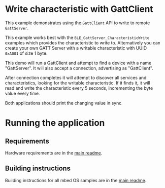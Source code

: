 # Write characteristic with GattClient

This example demonstrates using the `GattClient` API to write to remote `GattServer`.

This example works best with the `BLE_GattServer_CharacteristicWrite` examples which provides the characteristic to write to.
Alternatively you can create your own GATT Server with a writable characteristic with UUID `0xA001` of size 1 byte.

This demo will run a GattClient and attempt to find a device with a name "GattServer". It will also accept a connection,
advertising as "GattClient".

After connection completes it will attempt to discover all services and characteristics, looking for the writable
characteristic. If it finds it, it will read and write the characteristic every 5 seconds, incrementing the byte value
every time.

Both applications should print the changing value in sync.

# Running the application

## Requirements

Hardware requirements are in the [main readme](https://github.com/ARMmbed/mbed-os-example-ble/blob/master/README.md).

## Building instructions

Building instructions for all mbed OS samples are in the [main readme](https://github.com/ARMmbed/mbed-os-example-ble/blob/master/README.md).
